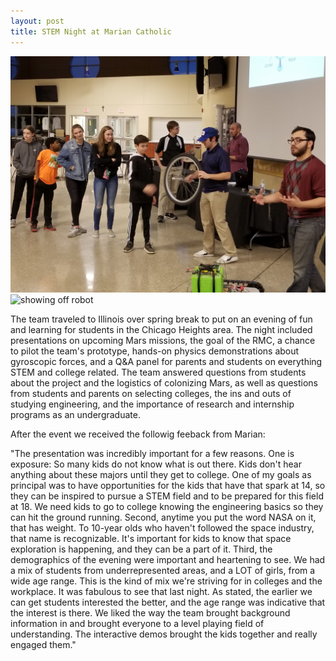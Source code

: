 ```yaml
---
layout: post
title: STEM Night at Marian Catholic
---
```


![demonstration](/images/20190314_185203.jpg)
![showing off robot](/images/20190314_185610.jpg)

The team traveled to Illinois over spring break to put on an evening of fun and learning
for students in the Chicago Heights area. The night included presentations on upcoming Mars
missions, the goal of the RMC, a chance to pilot the team's prototype, hands-on physics
demonstrations about gyroscopic forces, and a Q&A panel for parents and students on everything
STEM and college related. The team answered questions from students about the project and the
logistics of colonizing Mars, as well as questions from students and parents on selecting colleges,
the ins and outs of studying engineering, and the importance of research and internship programs
as an undergraduate.

After the event we received the followig feeback from Marian:

"The presentation was incredibly important for a few reasons. One is exposure: So many kids do not know what is out there. Kids don't hear 
anything about these majors until they get to college. One of my goals as principal was to have opportunities for the kids that have that 
spark at 14, so they can be inspired to pursue a STEM field and to be prepared for this field at 18. We need kids to go to college knowing 
the engineering basics so they can hit the ground running.
Second, anytime you put the word NASA on it, that has weight. To 10-year olds who haven't followed the space industry, that name is 
recognizable. It's important for kids to know that space exploration is happening, and they can be a part of it.
Third, the demographics of the evening were important and heartening to see. We had a mix of students from underrepresented areas, and a 
LOT of girls, from a wide age range. This is the kind of mix we're striving for in colleges and the workplace. It was fabulous to see that 
last night. As stated, the earlier we can get students interested the better, and the age range was indicative that the interest is there.
We liked the way the team brought background information in and brought everyone to a level playing field of understanding. The 
interactive demos brought the kids together and really engaged them."


